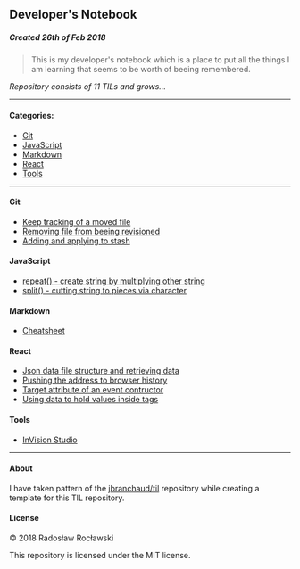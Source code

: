 ## Developer's Notebook
##### Created 26th of Feb 2018

> This is my developer's notebook which is a place to put all the things I am learning that seems to be worth of beeing remembered. 

_Repository consists of 11 TILs and grows..._

---

#### Categories:

* [Git](#git)
* [JavaScript](#javascript)
* [Markdown](#markdown)
* [React](#react)
* [Tools](#tools)

---

#### Git
- [Keep tracking of a moved file](git/keep-tracking-of-a-moved-file.md)
- [Removing file from beeing revisioned](git/remove-file-from-beeing-revisioned.md)
- [Adding and applying to stash](git/adding-and-applying-to-stash.md)

#### JavaScript
- [repeat() - create string by multiplying other string](javascript/repeat()-create-string-by-multiplying-other-string.md)
- [split() - cutting string to pieces via character](javascript/split()-cutting-string-to-pieces-via-character.md)

#### Markdown

- [Cheatsheet](markdown/cheatsheet.md)

#### React
- [Json data file structure and retrieving data](react/json-data-file-structure-and-retrieving-data.md)
- [Pushing the address to browser history](react/pushing-the-address-to-browser-history.md)
- [Target attribute of an event contructor](react/target-attribute-of-an-event-constructor.md)
- [Using data to hold values inside tags](react/using-data-to-hold-values-inside-tags.md)

#### Tools
- [InVision Studio](tools/invision-studio.md)

---

#### About

I have taken pattern of the [jbranchaud/til](https://github.com/jbranchaud/til) repository while
creating a template for this TIL repository.

#### License

&copy; 2018 Radosław Rocławski

This repository is licensed under the MIT license.